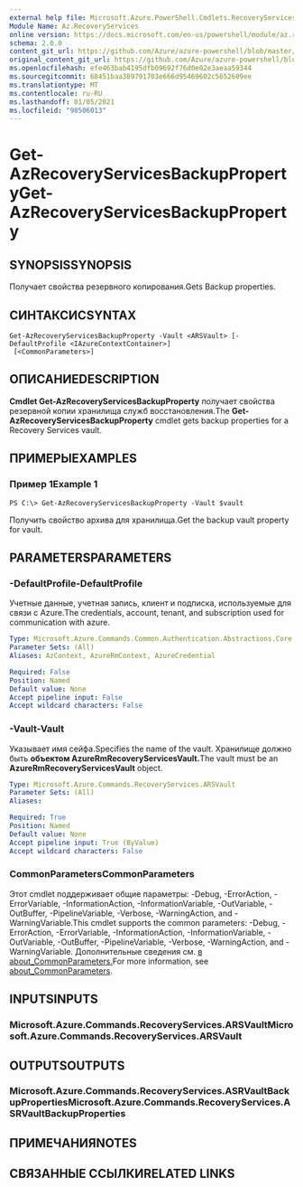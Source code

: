 ```yaml
---
external help file: Microsoft.Azure.PowerShell.Cmdlets.RecoveryServices.dll-Help.xml
Module Name: Az.RecoveryServices
online version: https://docs.microsoft.com/en-us/powershell/module/az.recoveryservices/get-azrecoveryservicesbackupproperty
schema: 2.0.0
content_git_url: https://github.com/Azure/azure-powershell/blob/master/src/RecoveryServices/RecoveryServices/help/Get-AzRecoveryServicesBackupProperty.md
original_content_git_url: https://github.com/Azure/azure-powershell/blob/master/src/RecoveryServices/RecoveryServices/help/Get-AzRecoveryServicesBackupProperty.md
ms.openlocfilehash: efe463bab4195dfb09692f76d0e02e3aeaa59344
ms.sourcegitcommit: 68451baa389791703e666d95469602c5652609ee
ms.translationtype: MT
ms.contentlocale: ru-RU
ms.lasthandoff: 01/05/2021
ms.locfileid: "98506013"
---
```

# <span data-ttu-id="a1ade-101">Get-AzRecoveryServicesBackupProperty</span><span class="sxs-lookup"><span data-stu-id="a1ade-101">Get-AzRecoveryServicesBackupProperty</span></span>

## <span data-ttu-id="a1ade-102">SYNOPSIS</span><span class="sxs-lookup"><span data-stu-id="a1ade-102">SYNOPSIS</span></span>
<span data-ttu-id="a1ade-103">Получает свойства резервного копирования.</span><span class="sxs-lookup"><span data-stu-id="a1ade-103">Gets Backup properties.</span></span>

## <span data-ttu-id="a1ade-104">СИНТАКСИС</span><span class="sxs-lookup"><span data-stu-id="a1ade-104">SYNTAX</span></span>

```
Get-AzRecoveryServicesBackupProperty -Vault <ARSVault> [-DefaultProfile <IAzureContextContainer>]
 [<CommonParameters>]
```

## <span data-ttu-id="a1ade-105">ОПИСАНИЕ</span><span class="sxs-lookup"><span data-stu-id="a1ade-105">DESCRIPTION</span></span>
<span data-ttu-id="a1ade-106">**Cmdlet Get-AzRecoveryServicesBackupProperty** получает свойства резервной копии хранилища служб восстановления.</span><span class="sxs-lookup"><span data-stu-id="a1ade-106">The **Get-AzRecoveryServicesBackupProperty** cmdlet gets backup properties for a Recovery Services vault.</span></span>

## <span data-ttu-id="a1ade-107">ПРИМЕРЫ</span><span class="sxs-lookup"><span data-stu-id="a1ade-107">EXAMPLES</span></span>

### <span data-ttu-id="a1ade-108">Пример 1</span><span class="sxs-lookup"><span data-stu-id="a1ade-108">Example 1</span></span>
```
PS C:\> Get-AzRecoveryServicesBackupProperty -Vault $vault
```

<span data-ttu-id="a1ade-109">Получить свойство архива для хранилища.</span><span class="sxs-lookup"><span data-stu-id="a1ade-109">Get the backup vault property for vault.</span></span>

## <span data-ttu-id="a1ade-110">PARAMETERS</span><span class="sxs-lookup"><span data-stu-id="a1ade-110">PARAMETERS</span></span>

### <span data-ttu-id="a1ade-111">-DefaultProfile</span><span class="sxs-lookup"><span data-stu-id="a1ade-111">-DefaultProfile</span></span>
<span data-ttu-id="a1ade-112">Учетные данные, учетная запись, клиент и подписка, используемые для связи с Azure.</span><span class="sxs-lookup"><span data-stu-id="a1ade-112">The credentials, account, tenant, and subscription used for communication with azure.</span></span>

```yaml
Type: Microsoft.Azure.Commands.Common.Authentication.Abstractions.Core.IAzureContextContainer
Parameter Sets: (All)
Aliases: AzContext, AzureRmContext, AzureCredential

Required: False
Position: Named
Default value: None
Accept pipeline input: False
Accept wildcard characters: False
```

### <span data-ttu-id="a1ade-113">-Vault</span><span class="sxs-lookup"><span data-stu-id="a1ade-113">-Vault</span></span>
<span data-ttu-id="a1ade-114">Указывает имя сейфа.</span><span class="sxs-lookup"><span data-stu-id="a1ade-114">Specifies the name of the vault.</span></span>
<span data-ttu-id="a1ade-115">Хранилище должно быть **объектом AzureRmRecoveryServicesVault.**</span><span class="sxs-lookup"><span data-stu-id="a1ade-115">The vault must be an **AzureRmRecoveryServicesVault** object.</span></span>

```yaml
Type: Microsoft.Azure.Commands.RecoveryServices.ARSVault
Parameter Sets: (All)
Aliases:

Required: True
Position: Named
Default value: None
Accept pipeline input: True (ByValue)
Accept wildcard characters: False
```

### <span data-ttu-id="a1ade-116">CommonParameters</span><span class="sxs-lookup"><span data-stu-id="a1ade-116">CommonParameters</span></span>
<span data-ttu-id="a1ade-117">Этот cmdlet поддерживает общие параметры: -Debug, -ErrorAction, -ErrorVariable, -InformationAction, -InformationVariable, -OutVariable, -OutBuffer, -PipelineVariable, -Verbose, -WarningAction, and -WarningVariable.</span><span class="sxs-lookup"><span data-stu-id="a1ade-117">This cmdlet supports the common parameters: -Debug, -ErrorAction, -ErrorVariable, -InformationAction, -InformationVariable, -OutVariable, -OutBuffer, -PipelineVariable, -Verbose, -WarningAction, and -WarningVariable.</span></span> <span data-ttu-id="a1ade-118">Дополнительные сведения см. [в about_CommonParameters.](http://go.microsoft.com/fwlink/?LinkID=113216)</span><span class="sxs-lookup"><span data-stu-id="a1ade-118">For more information, see [about_CommonParameters](http://go.microsoft.com/fwlink/?LinkID=113216).</span></span>

## <span data-ttu-id="a1ade-119">INPUTS</span><span class="sxs-lookup"><span data-stu-id="a1ade-119">INPUTS</span></span>

### <span data-ttu-id="a1ade-120">Microsoft.Azure.Commands.RecoveryServices.ARSVault</span><span class="sxs-lookup"><span data-stu-id="a1ade-120">Microsoft.Azure.Commands.RecoveryServices.ARSVault</span></span>

## <span data-ttu-id="a1ade-121">OUTPUTS</span><span class="sxs-lookup"><span data-stu-id="a1ade-121">OUTPUTS</span></span>

### <span data-ttu-id="a1ade-122">Microsoft.Azure.Commands.RecoveryServices.ASRVaultBackupProperties</span><span class="sxs-lookup"><span data-stu-id="a1ade-122">Microsoft.Azure.Commands.RecoveryServices.ASRVaultBackupProperties</span></span>

## <span data-ttu-id="a1ade-123">ПРИМЕЧАНИЯ</span><span class="sxs-lookup"><span data-stu-id="a1ade-123">NOTES</span></span>

## <span data-ttu-id="a1ade-124">СВЯЗАННЫЕ ССЫЛКИ</span><span class="sxs-lookup"><span data-stu-id="a1ade-124">RELATED LINKS</span></span>

